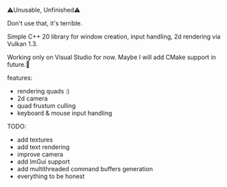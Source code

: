 ⚠️Unusable, Unfinished⚠️

Don't use that, it's terrible.

Simple C++ 20 library for window creation, input handling, 2d rendering via Vulkan 1.3.

Working only on Visual Studio for now.
Maybe I will add CMake support in future.🧢

features:
- rendering quads :)
- 2d camera
- quad frustum culling
- keyboard & mouse input handling

TODO:
- add textures
- add text rendering
- improve camera
- add ImGui support
- add multithreaded command buffers generation
- everything to be honest
